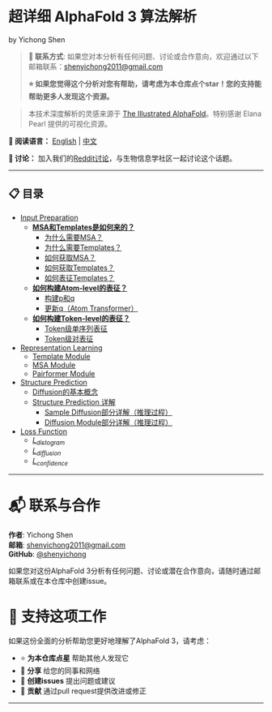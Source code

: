 # 超详细 AlphaFold 3 算法解析

by Yichong Shen

> **📧 联系方式**: 如果您对本分析有任何问题、讨论或合作意向，欢迎通过以下邮箱联系：shenyichong2011@gmail.com
> 
> **⭐ 如果您觉得这个分析对您有帮助，请考虑为本仓库点个star！您的支持能帮助更多人发现这个资源。**

> 本技术深度解析的灵感来源于 [The Illustrated AlphaFold](https://elanapearl.github.io/blog/2024/the-illustrated-alphafold/)。特别感谢 Elana Pearl 提供的可视化资源。

**📖 阅读语言：** [English](README.md) | [中文](README.zh.md)

**💬 讨论：** 加入我们的[Reddit讨论](https://www.reddit.com/r/bioinformatics/comments/1l7xcp3/alphafold_3_demystified_i_wrote_a_technical/)，与生物信息学社区一起讨论这个话题。

---

## 📋 目录

- [Input Preparation](docs/Input%20Preparation.zh.md)
  - [**MSA和Templates是如何来的？**](docs/Input%20Preparation.zh.md#msa和templates是如何来的)
    - [为什么需要MSA？](docs/Input%20Preparation.zh.md#为什么需要msa)
    - [为什么需要Templates？](docs/Input%20Preparation.zh.md#为什么需要template)
    - [如何获取MSA？](docs/Input%20Preparation.zh.md#如何获取msa)
    - [如何获取Templates？](docs/Input%20Preparation.zh.md#如何获取template)
    - [如何表征Templates？](docs/Input%20Preparation.zh.md#如何表征templates)
  - [**如何构建Atom-level的表征？**](docs/Input%20Preparation.zh.md#如何构建atom-level的表征)
    - [构建p和q](docs/Input%20Preparation.zh.md#构建p和q)
    - [更新q（Atom Transformer）](docs/Input%20Preparation.zh.md#更新qatom-transformer)
  - [**如何构建Token-level的表征？**](docs/Input%20Preparation.zh.md#如何构建token-level的表征)
    - [Token级单序列表征](docs/Input%20Preparation.zh.md#token级单序列表征)
    - [Token级对表征](docs/Input%20Preparation.zh.md#token级对表征)
- [Representation Learning](docs/Representation%20Learning.zh.md)
  - [Template Module](docs/Representation%20Learning.zh.md#template-module)
  - [MSA Module](docs/Representation%20Learning.zh.md#msa-module)
  - [Pairformer Module](docs/Representation%20Learning.zh.md#pairformer-module)
- [Structure Prediction](docs/Structure%20Prediction.zh.md)
  - [Diffusion的基本概念](docs/Structure%20Prediction.zh.md#diffusion的基本概念)
  - [Structure Prediction 详解](docs/Structure%20Prediction.zh.md#structure-prediction-详解)
    - [Sample Diffusion部分详解（推理过程）](docs/Structure%20Prediction.zh.md#sample-diffusion部分详解推理过程)
    - [Diffusion Module部分详解（推理过程）](docs/Structure%20Prediction.zh.md#diffusion-module部分详解推理过程)
- [Loss Function](docs/Loss%20Function.zh.md)
    - [$L_{distogram}$](docs/Loss%20Function.zh.md#l_distogram)
    - [$L_{diffusion}$](docs/Loss%20Function.zh.md#l_diffusion)
    - [$L_{confidence}$](docs/Loss%20Function.zh.md#l_confidence)


---

# 📬 联系与合作

**作者**: Yichong Shen  
**邮箱**: shenyichong2011@gmail.com  
**GitHub**: [@shenyichong](https://github.com/shenyichong)

如果您对这份AlphaFold 3分析有任何问题、讨论或潜在合作意向，请随时通过邮箱联系或在本仓库中创建issue。

# 🌟 支持这项工作

如果这份全面的分析帮助您更好地理解了AlphaFold 3，请考虑：
- ⭐ **为本仓库点星** 帮助其他人发现它
- 🔄 **分享** 给您的同事和网络
- 💭 **创建issues** 提出问题或建议  
- 🤝 **贡献** 通过pull request提供改进或修正

---